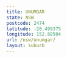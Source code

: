 ```yaml
---
title: UNUMGAR
state: NSW
postcode: 2474
latitude: -28.499375
longitude: 152.88504
url: /nsw/unumgar/
layout: suburb
---
```


